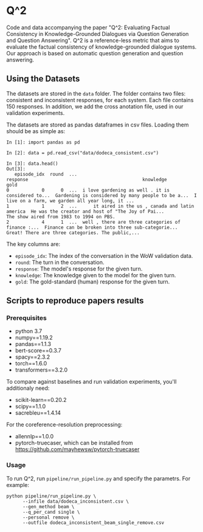 # Q^2

Code and data accompanying the paper "Q^2: Evaluating Factual Consistency in Knowledge-Grounded Dialogues via Question Generation and Question Answering".
Q^2 is a reference-less metric that aims to evaluate the factual consistency of knowledge-grounded dialogue systems.
Our approach is based on automatic question generation and question answering.

## Using the Datasets

The datasets are stored in the `data` folder. 
The folder contains two files: consistent and inconsistent responses, for each system. Each file contains 150 responses.
In addition, we add the cross anotation file, used in our validation experiments.

The datasets are stored as pandas dataframes in csv files. Loading them should be as simple as:

```
In [1]: import pandas as pd

In [2]: data = pd.read_csv("data/dodeca_consistent.csv")

In [3]: data.head()
Out[3]:
   episode_idx  round  ...                                           response                                          knowledge                                               gold
0            0      0  ...  i love gardening as well . it is considered to...  Gardening is considered by many people to be a...  I live on a farm, we garden all year long, it ...
1            1      2  ...      it aired in the us , canada and latin america  He was the creator and host of "The Joy of Pai...           The show aired from 1983 to 1994 on PBS.
2            4      1  ...  well , there are three categories of finance :...  Finance can be broken into three sub-categorie...  Great! There are three categories. The public,...

```

The key columns are:
- `episode_idx`: The index of the conversation in the WoW validation data.
- `round`: The turn in the conversation.
- `response`: The model's response for the given turn.
- `knowledge`: The knowledge given to the model for the given turn.
- `gold`: The gold-standard (human) response for the given turn.

## Scripts to reproduce papers results

### Prerequisites
* python 3.7
* numpy==1.19.2
* pandas==1.1.3
* bert-score==0.3.7
* spacy==2.3.2
* torch==1.6.0
* transformers==3.2.0

To compare against baselines and run validation experiments, you'll additionaly need:
* scikit-learn==0.20.2
* scipy==1.1.0
* sacrebleu==1.4.14

For the coreference-resolution preprocessing:
* allennlp==1.0.0
* pytorch-truecaser, which can be installed from https://github.com/mayhewsw/pytorch-truecaser


### Usage
To run Q^2, run `pipeline/run_pipeline.py` and specify the parametrs. 
For example:
```
python pipeline/run_pipeline.py \
      --infile data/dodeca_inconsistent.csv \
      --gen_method beam \
      --q_per_cand single \
      --personal remove \
      --outfile dodeca_inconsistent_beam_single_remove.csv
```

